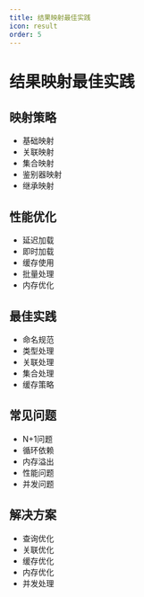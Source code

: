 ```yaml
---
title: 结果映射最佳实践
icon: result
order: 5
---
```


# 结果映射最佳实践

## 映射策略
- 基础映射
- 关联映射
- 集合映射
- 鉴别器映射
- 继承映射

## 性能优化
- 延迟加载
- 即时加载
- 缓存使用
- 批量处理
- 内存优化

## 最佳实践
- 命名规范
- 类型处理
- 关联处理
- 集合处理
- 缓存策略

## 常见问题
- N+1问题
- 循环依赖
- 内存溢出
- 性能问题
- 并发问题

## 解决方案
- 查询优化
- 关联优化
- 缓存优化
- 内存优化
- 并发处理
